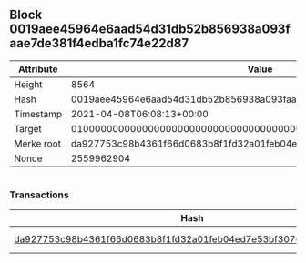 ## Block 0019aee45964e6aad54d31db52b856938a093faae7de381f4edba1fc74e22d87

Attribute | Value
--- | ---
Height | 8564
Hash | 0019aee45964e6aad54d31db52b856938a093faae7de381f4edba1fc74e22d87
Timestamp | 2021-04-08T06:08:13+00:00
Target | 0100000000000000000000000000000000000000000000000000000000000000
Merke root | da927753c98b4361f66d0683b8f1fd32a01feb04ed7e53bf307687e1e9e62134
Nonce | 2559962904

```

```

### Transactions

Hash | Amount
--- | ---
[da927753c98b4361f66d0683b8f1fd32a01feb04ed7e53bf307687e1e9e62134](da927753c98b4361f66d0683b8f1fd32a01feb04ed7e53bf307687e1e9e62134.md) | 10.00000000 SKEPTI 
